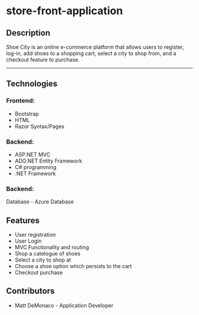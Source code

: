 # store-front-application
## Description
Shoe City is an online e-commerce platform that allows users to register, log-in, add shoes to a shopping cart, select a city to shop from, and a checkout feature to purchase. 

---
## Technologies
### Frontend: 
* Bootstrap
* HTML
* Razor Syntax/Pages

### Backend:
* ASP.NET MVC
* ADO.NET Entity Framework
* C# programming
* .NET Framework

### Backend:
Database - Azure Database

## Features
* User registration
* User Login
* MVC Functionality and routing
* Shop a catelogue of shoes
* Select a city to shop at
* Choose a shoe option which persists to the cart
* Checkout purchase 

## Contributors
* Matt DeMonaco - Application Developer
